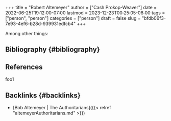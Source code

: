 +++
title = "Robert Altemeyer"
author = ["Cash Prokop-Weaver"]
date = 2022-06-25T19:12:00-07:00
lastmod = 2023-12-23T00:25:05-08:00
tags = ["person", "person"]
categories = ["person"]
draft = false
slug = "bfdb06f3-7e93-4ef6-b28d-939931edfcb4"
+++

Among other things:


## Bibliography {#bibliography}

## References

<style>.csl-entry{text-indent: -1.5em; margin-left: 1.5em;}</style><div class="csl-bib-body">
</div>

foo1


## Backlinks {#backlinks}

-   [Bob Altemeyer | The Authoritarians]({{< relref "altemeyerAuthoritarians.md" >}})
